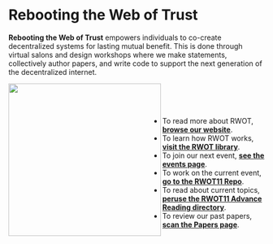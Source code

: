 # Rebooting the Web of Trust

**Rebooting the Web of Trust** empowers individuals to co-create decentralized systems for lasting mutual benefit. This is done through virtual salons and design workshops where we make statements, collectively author papers, and write code to support the next generation of the decentralized internet.

<img align="left" src="https://www.weboftrust.info/assets/images/rwot-logo.png" width=300>

<br><br><br>
* To read more about RWOT, [**browse our website**](https://www.weboftrust.info/about/).
* To learn how RWOT works, [**visit the RWOT library**](https://www.weboftrust.info/library/).
* To join our next event, [**see the events page**](https://www.weboftrust.info/events/).
* To work on the current event, [**go to the RWOT11 Repo**](https://github.com/WebOfTrustInfo/rwot11-the-hague).
* To read about current topics, [**peruse the RWOT11 Advance Reading directory**](https://github.com/WebOfTrustInfo/rwot11-the-hague/tree/master/advance-readings#readme).
* To review our past papers, [**scan the Papers page**](https://www.weboftrust.info/papers/).
